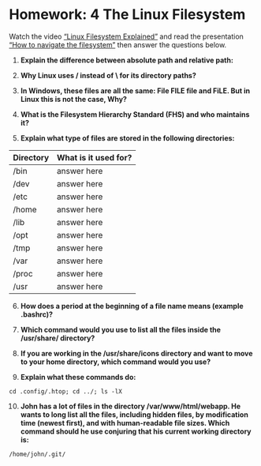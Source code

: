 # Homework: 4  The Linux Filesystem

Watch the video [“Linux Filesystem Explained”](https://www.youtube.com/watch?v=HbgzrKJvDRw) and read the presentation [“How to navigate the filesystem”](http://bit.ly/3t30rMQ) then answer the questions below.

1. **Explain the difference between absolute path and relative path:**


2. **Why Linux uses / instead of \ for its directory paths?**


3. **In Windows, these files are all the same: File FILE file and FiLE. But in Linux this is not the case, Why?**


4. **What is the Filesystem Hierarchy Standard (FHS) and who maintains it?**


5. **Explain what type of files are stored in the following directories:**

Directory | What is it used for?
--------- | --------------------
/bin    | answer here
/dev    | answer here
/etc    | answer here
/home   | answer here
/lib    | answer here     
/opt    | answer here
/tmp    | answer here
/var    | answer here
/proc   | answer here
/usr    | answer here

6. **How does a period at the beginning of a file name means (example .bashrc)?**


7. **Which command would you use to list all the files inside the /usr/share/ directory?**



8. **If you are working in the /usr/share/icons directory and want to move to your home directory, which command would you use?**

9. **Explain what these commands do:**

`cd .config/.htop; cd ../; ls -lX`



10. **John has a lot of files in the directory /var/www/html/webapp. He wants to long list all the files, including hidden files, by modification time (newest first), and with human-readable file sizes. Which command should he use conjuring that his current working directory is:** 
    
`/home/john/.git/`
